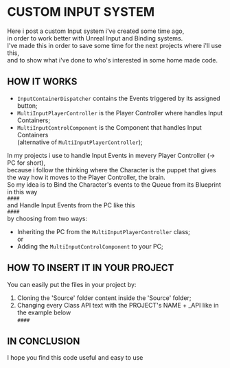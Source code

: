 # CUSTOM INPUT SYSTEM

Here i post a custom Input system i've created some time ago,  
in order to work better with Unreal Input and Binding systems.  
I've made this in order to save some time for the next projects where i'll use this,  
and to show what i've done to who's interested in some home made code.

## HOW IT WORKS

* `InputContainerDispatcher` contains the Events triggered by its assigned button;
* `MultiInputPlayerController` is the Player Controller where handles Input Containers;
* `MultiInputControlComponent` is the Component that handles Input Containers  
    (alternative of `MultiInputPlayerController`);
  

In my projects i use to handle Input Events in mevery Player Controller (-> PC for short),  
because i follow the thinking where the Character is the puppet that gives  
the way how it moves to the Player Controller, the brain.  
So my idea is to Bind the Character's events to the Queue from its Blueprint in this way  
`####`  
and Handle Input Events from the PC like this  
`####`  
by choosing from two ways:
* Inheriting the PC from the `MultiInputPlayerController` class;  
    or
* Adding the `MultiInputControlComponent` to your PC;  

## HOW TO INSERT IT IN YOUR PROJECT

You can easily put the files in your project by:  
1. Cloning the 'Source' folder content inside the 'Source' folder;
2. Changing every Class API text with the PROJECT's NAME + _API like in the example below  
`####`  

## IN CONCLUSION

I hope you find this code useful and easy to use